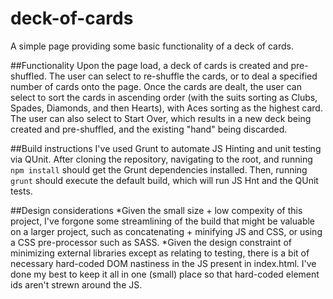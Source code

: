 # deck-of-cards

A simple page providing some basic functionality of a deck of cards.

##Functionality
Upon the page load, a deck of cards is created and pre-shuffled.  The user can select to re-shuffle the cards, or to deal a specified number of cards onto the page.  Once the cards are dealt, the user can select to sort the cards in ascending order (with the suits sorting as Clubs, Spades, Diamonds, and then Hearts), with Aces sorting as the highest card.  The user can also select to Start Over, which results in a new deck being created and pre-shuffled, and the existing "hand" being discarded.

##Build instructions
I've used Grunt to automate JS Hinting and unit testing via QUnit.  After cloning the repository, navigating to the root, and running `npm install` should get the Grunt dependencies installed.  Then, running `grunt` should execute the default build, which will run JS Hnt and the QUnit tests.

##Design considerations
*Given the small size + low compexity of this project, I've forgone some streamlining of the build that might be valuable on a larger project, such as concatenating + minifying JS and CSS, or using a CSS pre-processor such as SASS.
*Given the design constraint of minimizing external libraries except as relating to testing, there is a bit of necessary hard-coded DOM nastiness in the JS present in index.html.  I've done my best to keep it all in one (small) place so that hard-coded element ids aren't strewn around the JS.
